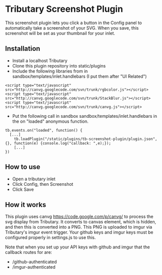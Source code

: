 # Tributary Screenshot Plugin

This screenshot plugin lets you click a button in the Config panel to automatically take a screenshot of your SVG.  When you save, this screenshot will be set as your thumbnail for your inlet.  

## Installation
+ Install a localhost Tributary 
+ Clone this plugin repository into static/plugins 
+ Include the following libraries from in sandbox/templates/inlet.handlebars  (I put them after "UI Related")

```
<script type="text/javascript" src="http://canvg.googlecode.com/svn/trunk/rgbcolor.js"></script>
<script type="text/javascript" src="http://canvg.googlecode.com/svn/trunk/StackBlur.js"></script>
<script type="text/javascript" src="http://canvg.googlecode.com/svn/trunk/canvg.js"></script>
```

+ Put the following call in sandbox sandbox/templates/inlet.handlebars in the on "loaded" anonymous function.

```
tb.events.on("loaded", function() { 
  [...]
	tb.loadPlugin("/static/plugins/tb-screenshot-plugin/plugin.json", {}, function(e) {console.log("callback: ",e);});
	[...]
})
```

## How to use
+ Open a tributary inlet
+ Click Config, then Screenshot
+ Click Save

## How it works
This plugin uses canvg https://code.google.com/p/canvg/ to process the svg display from Tributary.  It converts to canvas element, which is hidden, and then this is converted into a PNG.  This PNG is uploaded to imgur via Tributary's imgur event trigger.  Your github keys and imgur keys must be configured properly in settings.js to use this.

Note that when you set up your API keys with github and imgur that the callback routes for are:
+ /github-authenticated
+ /imgur-authenticated
